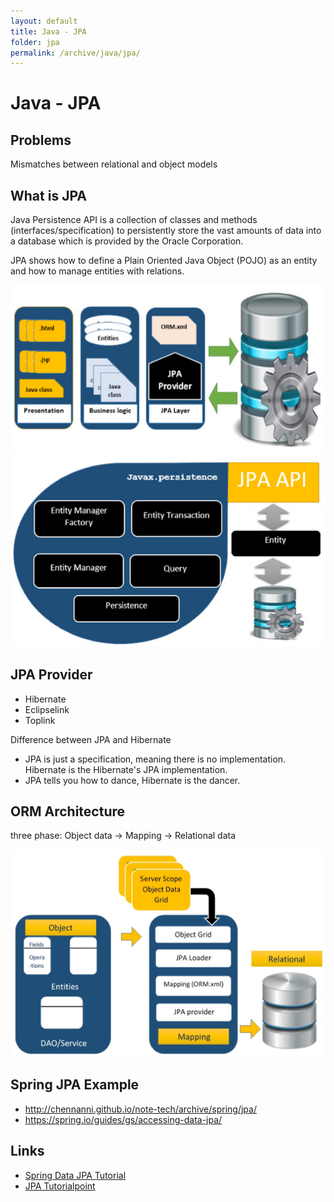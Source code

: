 ```yaml
---
layout: default
title: Java - JPA
folder: jpa
permalink: /archive/java/jpa/
---
```


# Java - JPA

## Problems

Mismatches between relational and object models

## What is JPA

Java Persistence API is a collection of classes and methods (interfaces/specification) to persistently store 
the vast amounts of data into a database which is provided by the Oracle Corporation.

JPA shows how to define a Plain Oriented Java Object (POJO) as an entity and how to manage entities with relations.

![jpa_arch](img/jpa_arch.png)
![jpa_api](img/jpa_api.png)

## JPA Provider

- Hibernate
- Eclipselink
- Toplink

Difference between JPA and Hibernate

- JPA is just a specification, meaning there is no implementation. Hibernate is the Hibernate's JPA implementation.
- JPA tells you how to dance, Hibernate is the dancer.

## ORM Architecture

three phase: Object data -> Mapping -> Relational data

![jpa_orm](img/jpa_orm.png)

## Spring JPA Example

- <http://chennanni.github.io/note-tech/archive/spring/jpa/>
- <https://spring.io/guides/gs/accessing-data-jpa/>

## Links

- [Spring Data JPA Tutorial](http://www.petrikainulainen.net/spring-data-jpa-tutorial/)
- [JPA Tutorialpoint](http://www.tutorialspoint.com/jpa/)

